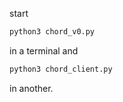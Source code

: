 start

``` bash
python3 chord_v0.py
```
in a terminal and

``` bash
python3 chord_client.py
```
in another.

